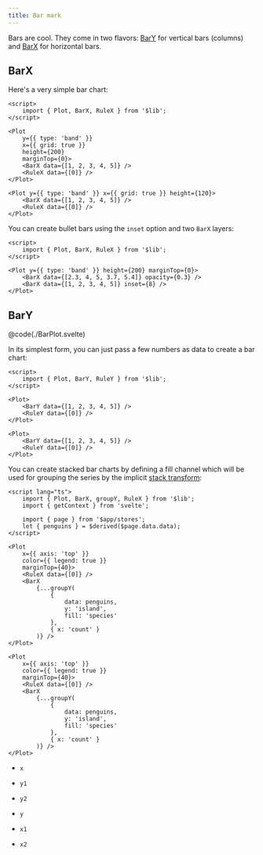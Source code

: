 ```yaml
---
title: Bar mark
---
```


<script>
    import BarPlot from './BarPlot.svelte';
    import StackedBarPlot from './StackedBarPlot.svelte';
</script>

Bars are cool. They come in two flavors: [BarY](#BarY) for vertical bars (columns) and [BarX](#BarX) for horizontal bars.

## BarX

Here's a very simple bar chart:

```svelte live
<script>
    import { Plot, BarX, RuleX } from '$lib';
</script>

<Plot
    y={{ type: 'band' }}
    x={{ grid: true }}
    height={200}
    marginTop={0}>
    <BarX data={[1, 2, 3, 4, 5]} />
    <RuleX data={[0]} />
</Plot>
```

```svelte
<Plot y={{ type: 'band' }} x={{ grid: true }} height={120}>
    <BarX data={[1, 2, 3, 4, 5]} />
    <RuleX data={[0]} />
</Plot>
```

You can create bullet bars using the `inset` option and two `BarX` layers:

```svelte live
<script>
    import { Plot, BarX, RuleX } from '$lib';
</script>

<Plot y={{ type: 'band' }} height={200} marginTop={0}>
    <BarX data={[2.3, 4, 5, 3.7, 5.4]} opacity={0.3} />
    <BarX data={[1, 2, 3, 4, 5]} inset={8} />
</Plot>
```

## BarY

<BarPlot />

@code(./BarPlot.svelte)

In its simplest form, you can just pass a few numbers as data to create a bar chart:

```svelte live
<script>
    import { Plot, BarY, RuleY } from '$lib';
</script>

<Plot>
    <BarY data={[1, 2, 3, 4, 5]} />
    <RuleY data={[0]} />
</Plot>
```

```svelte
<Plot>
    <BarY data={[1, 2, 3, 4, 5]} />
    <RuleY data={[0]} />
</Plot>
```

You can create stacked bar charts by defining a fill channel which will be used for grouping the series by the implicit [stack transform](/transforms/stack):

```svelte live
<script lang="ts">
    import { Plot, BarX, groupY, RuleX } from '$lib';
    import { getContext } from 'svelte';

    import { page } from '$app/stores';
    let { penguins } = $derived($page.data.data);
</script>

<Plot
    x={{ axis: 'top' }}
    color={{ legend: true }}
    marginTop={40}>
    <RuleX data={[0]} />
    <BarX
        {...groupY(
            {
                data: penguins,
                y: 'island',
                fill: 'species'
            },
            { x: 'count' }
        )} />
</Plot>
```

```svelte
<Plot
    x={{ axis: 'top' }}
    color={{ legend: true }}
    marginTop={40}>
    <RuleX data={[0]} />
    <BarX
        {...groupY(
            {
                data: penguins,
                y: 'island',
                fill: 'species'
            },
            { x: 'count' }
        )} />
</Plot>
```

-   `x`
-   `y1`
-   `y2`

-   `y`
-   `x1`
-   `x2`
